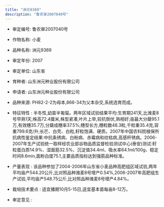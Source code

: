 ```yaml
---
title: "洲元9369"
description: "鲁农审2007040号"
---
```

* 审定编号:  鲁农审2007040号

*  作物名称:  小麦

*  品种名称:  洲元9369

*  审定年份:  2007

*  审定单位:  山东省

* 育种者:  山东洲元种业股份有限公司

*  申请者:  山东洲元种业股份有限公司

*  品种来源:  PH82-2-2为母本,866-34为父本杂交,系统选育而成。

*  特征特性 : 
半冬性,幼苗半匍匐。两年区域试验结果平均:生育期241天,比潍麦8号早熟1天;株高72.4厘米,株型紧凑,叶片上举,较抗倒伏,熟相好;亩最大分蘖95.1万,有效穗35.7万,分蘖成穗率37.5%;穗型长方,穗粒数48.3粒,千粒重35.4克,容重799.6克/升;长芒、白壳、白粒,籽粒饱满、硬质。2007年中国农科院植保所抗病性鉴定结果:中抗条锈病、白粉病、赤霉病和纹枯病,高感秆锈病。2006-2007年生产试验统一取样经农业部谷物品质监督检验测试中心(泰安)测试:籽粒蛋白质14.9%、湿面筋32.5%、沉淀值34.4ml、吸水率64.1ml/100g、稳定时间8.6min,面粉白度75.1,主要品质指标达到强筋品种标准。
 
*  产量表现 : 
该品种参加了2004-2006年山东省小麦品种高肥组区域试验,两年平均亩产544.20公斤,比对照品种潍麦8号增产0.54%,2006-2007年高肥组生产试验,平均亩产548.75公斤,比对照品种潍麦8号增产4.84%。

*  栽培技术要点 : 
适宜播期10月5-15日,适宜基本苗每亩8-12万。

*  审定意见 : 

